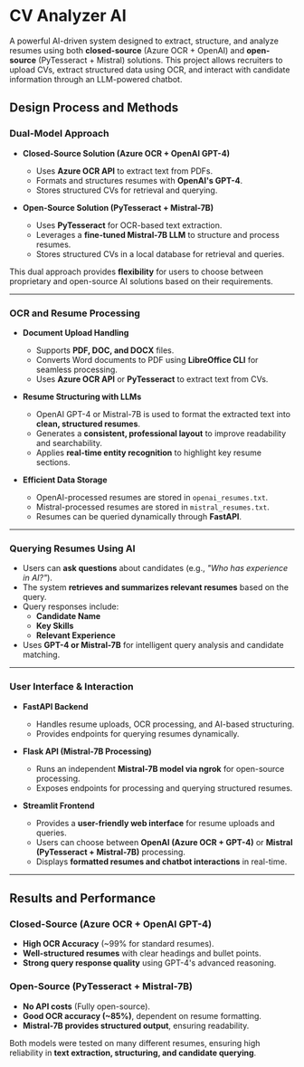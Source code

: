 # CV Analyzer AI
A powerful AI-driven system designed to extract, structure, and analyze resumes using both **closed-source** (Azure OCR + OpenAI) and **open-source** (PyTesseract + Mistral) solutions. This project allows recruiters to upload CVs, extract structured data using OCR, and interact with candidate information through an LLM-powered chatbot.

## Design Process and Methods  

### Dual-Model Approach  
- **Closed-Source Solution (Azure OCR + OpenAI GPT-4)**  
  - Uses **Azure OCR API** to extract text from PDFs.  
  - Formats and structures resumes with **OpenAI's GPT-4**.  
  - Stores structured CVs for retrieval and querying.  

- **Open-Source Solution (PyTesseract + Mistral-7B)**  
  - Uses **PyTesseract** for OCR-based text extraction.  
  - Leverages a **fine-tuned Mistral-7B LLM** to structure and process resumes.  
  - Stores structured CVs in a local database for retrieval and queries.  

This dual approach provides **flexibility** for users to choose between proprietary and open-source AI solutions based on their requirements.

---

### OCR and Resume Processing  
- **Document Upload Handling**  
  - Supports **PDF, DOC, and DOCX** files.  
  - Converts Word documents to PDF using **LibreOffice CLI** for seamless processing.  
  - Uses **Azure OCR API** or **PyTesseract** to extract text from CVs.  

- **Resume Structuring with LLMs**  
  - OpenAI GPT-4 or Mistral-7B is used to format the extracted text into **clean, structured resumes**.  
  - Generates a **consistent, professional layout** to improve readability and searchability.  
  - Applies **real-time entity recognition** to highlight key resume sections.  

- **Efficient Data Storage**  
  - OpenAI-processed resumes are stored in `openai_resumes.txt`.  
  - Mistral-processed resumes are stored in `mistral_resumes.txt`.  
  - Resumes can be queried dynamically through **FastAPI**.

---

### Querying Resumes Using AI  
- Users can **ask questions** about candidates (e.g., *"Who has experience in AI?"*).  
- The system **retrieves and summarizes relevant resumes** based on the query.  
- Query responses include:
  - **Candidate Name**
  - **Key Skills**
  - **Relevant Experience**  
- Uses **GPT-4 or Mistral-7B** for intelligent query analysis and candidate matching.  

---

### User Interface & Interaction  
- **FastAPI Backend**  
  - Handles resume uploads, OCR processing, and AI-based structuring.  
  - Provides endpoints for querying resumes dynamically.  

- **Flask API (Mistral-7B Processing)**  
  - Runs an independent **Mistral-7B model via ngrok** for open-source processing.  
  - Exposes endpoints for processing and querying structured resumes.  

- **Streamlit Frontend**  
  - Provides a **user-friendly web interface** for resume uploads and queries.  
  - Users can choose between **OpenAI (Azure OCR + GPT-4)** or **Mistral (PyTesseract + Mistral-7B)** processing.  
  - Displays **formatted resumes and chatbot interactions** in real-time.  

---

## Results and Performance  
### Closed-Source (Azure OCR + OpenAI GPT-4)
- **High OCR Accuracy** (~99% for standard resumes).  
- **Well-structured resumes** with clear headings and bullet points.  
- **Strong query response quality** using GPT-4's advanced reasoning.  

### Open-Source (PyTesseract + Mistral-7B)
- **No API costs** (Fully open-source).  
- **Good OCR accuracy (~85%)**, dependent on resume formatting.  
- **Mistral-7B provides structured output**, ensuring readability.  

Both models were tested on many different resumes, ensuring high reliability in **text extraction, structuring, and candidate querying**.
